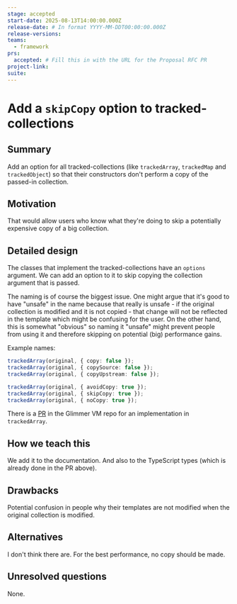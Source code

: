 ```yaml
---
stage: accepted
start-date: 2025-08-13T14:00:00.000Z
release-date: # In format YYYY-MM-DDT00:00:00.000Z
release-versions:
teams:
  - framework
prs:
  accepted: # Fill this in with the URL for the Proposal RFC PR
project-link:
suite: 
---
```


<!--- 
Directions for above: 

stage: Leave as is
start-date: Fill in with today's date, 2032-12-01T00:00:00.000Z
release-date: Leave as is
release-versions: Leave as is
teams: Include only the [team(s)](README.md#relevant-teams) for which this RFC applies
prs:
  accepted: Fill this in with the URL for the Proposal RFC PR
project-link: Leave as is
suite: Leave as is
-->

<!-- Replace "RFC title" with the title of your RFC -->

# Add a `skipCopy` option to tracked-collections

## Summary

Add an option for all tracked-collections (like `trackedArray`, `trackedMap` and `trackedObject`) so that their constructors don't perform a copy of the passed-in collection.

## Motivation

That would allow users who know what they're doing to skip a potentially expensive copy of a big collection.

## Detailed design

The classes that implement the tracked-collections have an `options` argument. We can add an option to it to skip copying the collection argument that is passed.

The naming is of course the biggest issue. One might argue that it's good to have "unsafe" in the name because that really is unsafe - if the original collection is modified and it is not copied - that change will not be reflected in the template which might be confusing for the user. On the other hand, this is somewhat "obvious" so naming it "unsafe" might prevent people from using it and therefore skipping on potential (big) performance gains.

Example names:

```ts
trackedArray(original, { copy: false });
trackedArray(original, { copySource: false });
trackedArray(original, { copyUpstream: false });

trackedArray(original, { avoidCopy: true });
trackedArray(original, { skipCopy: true });
trackedArray(original, { noCopy: true });
```

There is a [PR](https://github.com/glimmerjs/glimmer-vm/pull/1767) in the Glimmer VM repo for an implementation in `trackedArray`.

## How we teach this

We add it to the documentation. And also to the TypeScript types (which is already done in the PR above).

## Drawbacks

Potential confusion in people why their templates are not modified when the original collection is modified.

## Alternatives

I don't think there are. For the best performance, no copy should be made.

## Unresolved questions

None.
